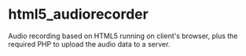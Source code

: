 # html5_audiorecorder
Audio recording based on HTML5 running on client's browser, plus the required PHP to upload the audio data to a server.
